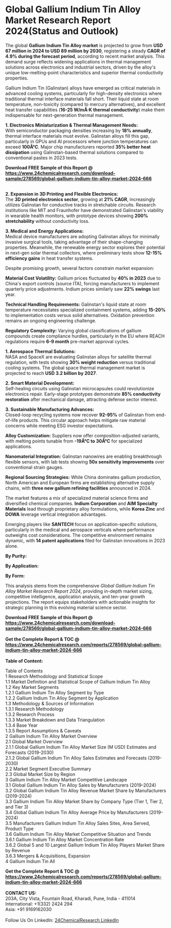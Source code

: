 <h1>Global Gallium Indium Tin Alloy Market Research Report 2024(Status and Outlook)</h1><p>The global <strong>Gallium Indium Tin Alloy market</strong> is projected to grow from <strong>USD 67 million in 2024 to USD 89 million by 2030</strong>, registering a steady <strong>CAGR of 4.9% during the forecast period</strong>, according to recent market analysis. This demand surge reflects widening applications in thermal management solutions across electronics and industrial sectors, driven by the alloy's unique low-melting-point characteristics and superior thermal conductivity properties.</p><p>Gallium Indium Tin (Galinstan) alloys have emerged as critical materials in advanced cooling systems, particularly for high-density electronics where traditional thermal interface materials fall short. Their liquid state at room temperature, non-toxicity (compared to mercury alternatives), and excellent heat transfer capabilities (<strong>16-25 W/mÂ·K thermal conductivity</strong>) make them indispensable for next-generation thermal management.</p><p><strong>1. Electronics Miniaturization &amp; Thermal Management Needs:</strong><br>
With semiconductor packaging densities increasing by <strong>18% annually</strong>, thermal interface materials must evolve. Galinstan alloys fill this gap, particularly in GPUs and AI processors where junction temperatures can exceed <strong>100Â°C</strong>. Major chip manufacturers reported <strong>35% better heat dissipation</strong> using Galinstan-based thermal solutions compared to conventional pastes in 2023 tests.</p><div><b>Download FREE Sample of this Report @ 
            <a href="https://www.24chemicalresearch.com/download-sample/278569/global-gallium-indium-tin-alloy-market-2024-666">
            https://www.24chemicalresearch.com/download-sample/278569/global-gallium-indium-tin-alloy-market-2024-666</a></b></div><br><p><strong>2. Expansion in 3D Printing and Flexible Electronics:</strong><br>
The <strong>3D printed electronics sector</strong>, growing at <strong>21% CAGR</strong>, increasingly utilizes Galinstan for conductive tracks in stretchable circuits. Research institutions like MIT and Fraunhofer have demonstrated Galinstan's viability in wearable health monitors, with prototype devices showing <strong>200% stretchability</strong> without conductivity loss.</p><p><strong>3. Medical and Energy Applications:</strong><br>
Medical device manufacturers are adopting Galinstan alloys for minimally invasive surgical tools, taking advantage of their shape-changing properties. Meanwhile, the renewable energy sector explores their potential in next-gen solar thermal collectors, where preliminary tests show <strong>12-15% efficiency gains</strong> in heat transfer systems.</p><p>Despite promising growth, several factors constrain market expansion:</p><p><strong>Material Cost Volatility:</strong> Gallium prices fluctuated by <strong>40% in 2023</strong> due to China's export controls (source ITA), forcing manufacturers to implement quarterly price adjustments. Indium prices similarly saw <strong>22% swings</strong> last year.</p><p><strong>Technical Handling Requirements:</strong> Galinstan's liquid state at room temperature necessitates specialized containment systems, adding <strong>15-20%</strong> to implementation costs versus solid alternatives. Oxidation prevention remains an ongoing engineering challenge.</p><p><strong>Regulatory Complexity:</strong> Varying global classifications of gallium compounds create compliance hurdles, particularly in the EU where REACH regulations require <strong>6-9 month</strong> pre-market approval cycles.</p><p><strong>1. Aerospace Thermal Solutions:</strong><br>
NASA and SpaceX are evaluating Galinstan alloys for satellite thermal regulation, with tests showing <strong>30% weight reduction</strong> versus traditional cooling systems. The global space thermal management market is projected to reach <strong>USD 3.2 billion by 2027</strong>.</p><p><strong>2. Smart Material Development:</strong><br>
Self-healing circuits using Galinstan microcapsules could revolutionize electronics repair. Early-stage prototypes demonstrate <strong>85% conductivity restoration</strong> after mechanical damage, attracting defense sector interest.</p><p><strong>3. Sustainable Manufacturing Advances:</strong><br>
Closed-loop recycling systems now recover <strong>92-95%</strong> of Galinstan from end-of-life products. This circular approach helps mitigate raw material concerns while meeting ESG investor expectations.</p><p><strong>Alloy Customization:</strong> Suppliers now offer composition-adjusted variants, with melting points tunable from <strong>-19Â°C to 30Â°C</strong> for specialized applications.</p><p><strong>Nanomaterial Integration:</strong> Galinstan nanowires are enabling breakthrough flexible sensors, with lab tests showing <strong>50x sensitivity improvements</strong> over conventional strain gauges.</p><p><strong>Regional Sourcing Strategies:</strong> While China dominates gallium production, North American and European firms are establishing alternative supply chains, with <strong>three new gallium refining facilities</strong> announced in 2024.</p><p>The market features a mix of specialized material science firms and diversified chemical companies. <strong>Indium Corporation</strong> and <strong>AIM Specialty Materials</strong> lead through proprietary alloy formulations, while <strong>Korea Zinc</strong> and <strong>DOWA</strong> leverage vertical integration advantages.</p><p>Emerging players like <strong>SANTECH</strong> focus on application-specific solutions, particularly in the medical and aerospace verticals where performance outweighs cost considerations. The competitive environment remains dynamic, with <strong>14 patent applications</strong> filed for Galinstan innovations in 2023 alone.</p><p><strong>By Purity:</strong></p><p><strong>By Application:</strong></p><p><strong>By Form:</strong></p><p>This analysis stems from the comprehensive <em>Global Gallium Indium Tin Alloy Market Research Report 2024</em>, providing in-depth market sizing, competitive intelligence, application analysis, and ten-year growth projections. The report equips stakeholders with actionable insights for strategic planning in this evolving material science sector.</p><div><b>Download FREE Sample of this Report @ 
            <a href="https://www.24chemicalresearch.com/download-sample/278569/global-gallium-indium-tin-alloy-market-2024-666">
            https://www.24chemicalresearch.com/download-sample/278569/global-gallium-indium-tin-alloy-market-2024-666</a></b></div><br><div><b>Get the Complete Report & TOC @ 
            <a href="https://www.24chemicalresearch.com/reports/278569/global-gallium-indium-tin-alloy-market-2024-666">
            https://www.24chemicalresearch.com/reports/278569/global-gallium-indium-tin-alloy-market-2024-666</a></b></div><br>
            <b>Table of Content:</b><p>Table of Contents<br />
1 Research Methodology and Statistical Scope<br />
1.1 Market Definition and Statistical Scope of Gallium Indium Tin Alloy<br />
1.2 Key Market Segments<br />
1.2.1 Gallium Indium Tin Alloy Segment by Type<br />
1.2.2 Gallium Indium Tin Alloy Segment by Application<br />
1.3 Methodology & Sources of Information<br />
1.3.1 Research Methodology<br />
1.3.2 Research Process<br />
1.3.3 Market Breakdown and Data Triangulation<br />
1.3.4 Base Year<br />
1.3.5 Report Assumptions & Caveats<br />
2 Gallium Indium Tin Alloy Market Overview<br />
2.1 Global Market Overview<br />
2.1.1 Global Gallium Indium Tin Alloy Market Size (M USD) Estimates and Forecasts (2019-2030)<br />
2.1.2 Global Gallium Indium Tin Alloy Sales Estimates and Forecasts (2019-2030)<br />
2.2 Market Segment Executive Summary<br />
2.3 Global Market Size by Region<br />
3 Gallium Indium Tin Alloy Market Competitive Landscape<br />
3.1 Global Gallium Indium Tin Alloy Sales by Manufacturers (2019-2024)<br />
3.2 Global Gallium Indium Tin Alloy Revenue Market Share by Manufacturers (2019-2024)<br />
3.3 Gallium Indium Tin Alloy Market Share by Company Type (Tier 1, Tier 2, and Tier 3)<br />
3.4 Global Gallium Indium Tin Alloy Average Price by Manufacturers (2019-2024)<br />
3.5 Manufacturers Gallium Indium Tin Alloy Sales Sites, Area Served, Product Type<br />
3.6 Gallium Indium Tin Alloy Market Competitive Situation and Trends<br />
3.6.1 Gallium Indium Tin Alloy Market Concentration Rate<br />
3.6.2 Global 5 and 10 Largest Gallium Indium Tin Alloy Players Market Share by Revenue<br />
3.6.3 Mergers & Acquisitions, Expansion<br />
4 Gallium Indium Tin All</p><div><b>Get the Complete Report & TOC @ 
            <a href="https://www.24chemicalresearch.com/reports/278569/global-gallium-indium-tin-alloy-market-2024-666">
            https://www.24chemicalresearch.com/reports/278569/global-gallium-indium-tin-alloy-market-2024-666</a></b></div><br><b>CONTACT US:</b><br>
            203A, City Vista, Fountain Road, Kharadi, Pune, India - 411014<br>
            International: +1(332) 2424 294<br>
            Asia: +91 9169162030 <br><br>
            Follow Us On LinkedIn: <a href="https://www.linkedin.com/company/24chemicalresearch/">24ChemicalResearch LinkedIn</a>